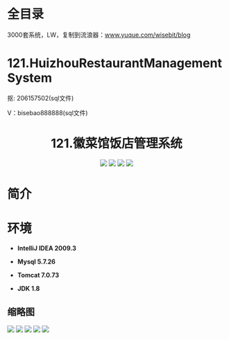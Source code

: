 # 全目录

3000套系统，LW，复制到流浪器：www.yuque.com/wisebit/blog

# 121.HuizhouRestaurantManagementSystem

<p>抠: 206157502(sql文件)</p>
<p>V：bisebao888888(sql文件)</p>

<p><h1 align="center">121.徽菜馆饭店管理系统</h1></p>


<p align="center">
	<img src="https://img.shields.io/badge/jdk-1.8-orange.svg"/>
    <img src="https://img.shields.io/badge/springboot-5.x-lightgrey.svg"/>
    <img src="https://img.shields.io/badge/html-5.x-blue.svg"/>
    <img src="https://img.shields.io/badge/mysql-5.x-yellow.svg"/>
</p>

# 简介
>
> 



# 环境

- <b>IntelliJ IDEA 2009.3</b>

- <b>Mysql 5.7.26</b>

- <b>Tomcat 7.0.73</b>

- <b>JDK 1.8</b>




## 缩略图

![](https://bitwise.oss-cn-heyuan.aliyuncs.com/2024/9/10/3822fe32-778f-45c4-87dc-86f7203e2d8a.png)
![](https://bitwise.oss-cn-heyuan.aliyuncs.com/2024/9/10/ffd588ce-51a6-4925-9f88-f53650e31aa7.png)
![](https://bitwise.oss-cn-heyuan.aliyuncs.com/2024/9/10/77eeb9fa-3547-4040-ab4a-d33429e7b0e7.png)
![](https://bitwise.oss-cn-heyuan.aliyuncs.com/2024/9/10/d4cbba93-3b28-4bde-b59a-f684f1f8b017.png)
![](https://bitwise.oss-cn-heyuan.aliyuncs.com/2024/9/10/38a92dc9-a0dd-4e41-a6bd-42a1188ccdcd.png)


